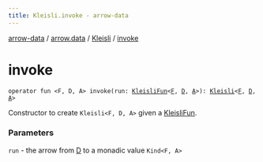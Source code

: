 ```yaml
---
title: Kleisli.invoke - arrow-data
---
```


[arrow-data](../../index.html) / [arrow.data](../index.html) / [Kleisli](index.html) / [invoke](./invoke.html)

# invoke

`operator fun <F, D, A> invoke(run: `[`KleisliFun`](../-kleisli-fun.html)`<`[`F`](invoke.html#F)`, `[`D`](invoke.html#D)`, `[`A`](invoke.html#A)`>): `[`Kleisli`](index.html)`<`[`F`](invoke.html#F)`, `[`D`](invoke.html#D)`, `[`A`](invoke.html#A)`>`

Constructor to create `Kleisli<F, D, A>` given a [KleisliFun](../-kleisli-fun.html).

### Parameters

`run` - the arrow from [D](invoke.html#D) to a monadic value `Kind<F, A>`